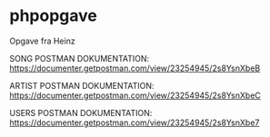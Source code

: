 # phpopgave
Opgave fra Heinz


SONG POSTMAN DOKUMENTATION:
https://documenter.getpostman.com/view/23254945/2s8YsnXbeB


ARTIST POSTMAN DOKUMENTATION:
https://documenter.getpostman.com/view/23254945/2s8YsnXbeC


USERS POSTMAN DOKUMENTATION:
https://documenter.getpostman.com/view/23254945/2s8YsnXbe7